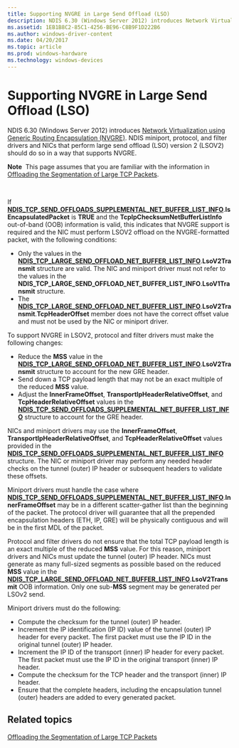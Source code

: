 ```yaml
---
title: Supporting NVGRE in Large Send Offload (LSO)
description: NDIS 6.30 (Windows Server 2012) introduces Network Virtualization using Generic Routing Encapsulation (NVGRE).
ms.assetid: 1EB1B8C2-85C1-4256-BE96-C8B9F1D222B6
ms.author: windows-driver-content
ms.date: 04/20/2017
ms.topic: article
ms.prod: windows-hardware
ms.technology: windows-devices
---
```


# Supporting NVGRE in Large Send Offload (LSO)


NDIS 6.30 (Windows Server 2012) introduces [Network Virtualization using Generic Routing Encapsulation (NVGRE)](network-virtualization-using-generic-routing-encapsulation--nvgre--task-offload.md). NDIS miniport, protocol, and filter drivers and NICs that perform large send offload (LSO) version 2 (LSOV2) should do so in a way that supports NVGRE.

**Note**  This page assumes that you are familiar with the information in [Offloading the Segmentation of Large TCP Packets](offloading-the-segmentation-of-large-tcp-packets.md).

 

If [**NDIS\_TCP\_SEND\_OFFLOADS\_SUPPLEMENTAL\_NET\_BUFFER\_LIST\_INFO**](https://msdn.microsoft.com/library/windows/hardware/jj991957).**IsEncapsulatedPacket** is **TRUE** and the **TcpIpChecksumNetBufferListInfo** out-of-band (OOB) information is valid, this indicates that NVGRE support is required and the NIC must perform LSOV2 offload on the NVGRE-formatted packet, with the following conditions:

-   Only the values in the [**NDIS\_TCP\_LARGE\_SEND\_OFFLOAD\_NET\_BUFFER\_LIST\_INFO**](https://msdn.microsoft.com/library/windows/hardware/ff567882).**LsoV2Transmit** structure are valid. The NIC and miniport driver must not refer to the values in the **NDIS\_TCP\_LARGE\_SEND\_OFFLOAD\_NET\_BUFFER\_LIST\_INFO**.**LsoV1Transmit** structure.
-   The [**NDIS\_TCP\_LARGE\_SEND\_OFFLOAD\_NET\_BUFFER\_LIST\_INFO**](https://msdn.microsoft.com/library/windows/hardware/ff567882).**LsoV2Transmit**.**TcpHeaderOffset** member does not have the correct offset value and must not be used by the NIC or miniport driver.

To support NVGRE in LSOV2, protocol and filter drivers must make the following changes:

-   Reduce the **MSS** value in the [**NDIS\_TCP\_LARGE\_SEND\_OFFLOAD\_NET\_BUFFER\_LIST\_INFO**](https://msdn.microsoft.com/library/windows/hardware/ff567882).**LsoV2Transmit** structure to account for the new GRE header.
-   Send down a TCP payload length that may not be an exact multiple of the reduced **MSS** value.
-   Adjust the **InnerFrameOffset**, **TransportIpHeaderRelativeOffset**, and **TcpHeaderRelativeOffset** values in the [**NDIS\_TCP\_SEND\_OFFLOADS\_SUPPLEMENTAL\_NET\_BUFFER\_LIST\_INFO**](https://msdn.microsoft.com/library/windows/hardware/jj991957) structure to account for the GRE header.

NICs and miniport drivers may use the **InnerFrameOffset**, **TransportIpHeaderRelativeOffset**, and **TcpHeaderRelativeOffset** values provided in the [**NDIS\_TCP\_SEND\_OFFLOADS\_SUPPLEMENTAL\_NET\_BUFFER\_LIST\_INFO**](https://msdn.microsoft.com/library/windows/hardware/jj991957) structure. The NIC or miniport driver may perform any needed header checks on the tunnel (outer) IP header or subsequent headers to validate these offsets.

Miniport drivers must handle the case where [**NDIS\_TCP\_SEND\_OFFLOADS\_SUPPLEMENTAL\_NET\_BUFFER\_LIST\_INFO**](https://msdn.microsoft.com/library/windows/hardware/jj991957).**InnerFrameOffset** may be in a different scatter-gather list than the beginning of the packet. The protocol driver will guarantee that all the prepended encapsulation headers (ETH, IP, GRE) will be physically contiguous and will be in the first MDL of the packet.

Protocol and filter drivers do not ensure that the total TCP payload length is an exact multiple of the reduced **MSS** value. For this reason, miniport drivers and NICs must update the tunnel (outer) IP header. NICs must generate as many full-sized segments as possible based on the reduced **MSS** value in the [**NDIS\_TCP\_LARGE\_SEND\_OFFLOAD\_NET\_BUFFER\_LIST\_INFO**](https://msdn.microsoft.com/library/windows/hardware/ff567882).**LsoV2Transmit** OOB information. Only one sub-**MSS** segment may be generated per LSOv2 send.

Miniport drivers must do the following:

-   Compute the checksum for the tunnel (outer) IP header.
-   Increment the IP identification (IP ID) value of the tunnel (outer) IP header for every packet. The first packet must use the IP ID in the original tunnel (outer) IP header.
-   Increment the IP ID of the transport (inner) IP header for every packet. The first packet must use the IP ID in the original transport (inner) IP header.
-   Compute the checksum for the TCP header and the transport (inner) IP header.
-   Ensure that the complete headers, including the encapsulation tunnel (outer) headers are added to every generated packet.

## Related topics


[Offloading the Segmentation of Large TCP Packets](offloading-the-segmentation-of-large-tcp-packets.md)

 

 






